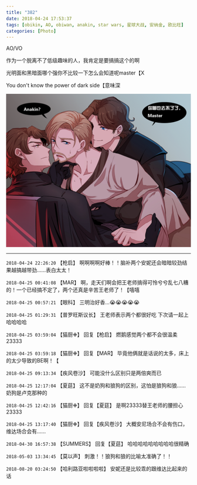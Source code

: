 ```yaml
---
title: "382"
date: 2018-04-24 17:53:37
tags: [obikin, AO, obiwan, anakin, star wars, 星球大战, 安纳金, 欧比旺]
categories: [Photo]
---
```


<p>AO/VO</p> 
<p>作为一个脱离不了低级趣味的人，我肯定是要搞搞这个的啊</p> 
<p>光明面和黑暗面哪个强你不比较一下怎么会知道呢master【X</p> 
<p>You don't know the power of dark side【意味深<br /></p>

![](https://raw.githubusercontent.com/alicewish/meowchain247/master/img_cVZNdzJtQk9JV2ZXdVBSTXRrV1ZyeUFhaHlReWUwMjlyNFhnb1E4bmt5Ymt2VGZhY0JMYlFRPT0.jpg)

---

`2018-04-24 22:26:20` 【枪启】 啊啊啊啊好棒！！脑补两个安妮还会暗暗较劲结果越搞越带劲……表白太太！

`2018-04-25 00:41:08` 【MAR】 啊，走天们啊会把王老师搞得可怜兮兮乱七八糟的！一个已经搞不定了，两个还真是辛苦王老师了！【嘻嘻

`2018-04-25 00:57:21` 【眼科】 三明治好香...😭😭😭😭😭

`2018-04-25 01:29:31` 【普罗旺斯议长】 王老师表示两个都很好吃 下次请一起上 哈哈哈哈

`2018-04-25 03:59:04` 【猫厨✙】 回复【枪启】 燃鹅感觉两个都不会很温柔23333

`2018-04-25 03:59:18` 【猫厨✙】 回复【MAR】 毕竟他俩就是话说的太多，床上的太少导致的BE啊！【

`2018-04-25 09:13:34` 【疾风卷沙】 可能没什么区别只是两倍爽而已

`2018-04-25 12:17:04` 【夏莚】 这不是奶狗和狼狗的区别，这怕是狼狗和狼……奶狗是卢克那种的

`2018-04-25 12:42:16` 【猫厨✙】 回复【夏莚】 是啊23333替王老师的腰担心23333

`2018-04-25 13:17:40` 【猫厨✙】 回复【疾风卷沙】 大概安尼场合不会有伤口，维达场合会有……

`2018-04-30 16:57:38` 【SUMMERS】 回复【夏莚】 哈哈哈哈哈哈哈哈哈很精确

`2018-05-03 13:34:45` 【莫以声】 刺激！！狼狗和狼的比喻太准确了！！

`2018-08-20 03:24:50` 【哈利路亚啦啦啦啦】 安妮还是比较乖的跟维达比起来的话
